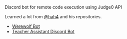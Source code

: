 Discord bot for remote code execution using Judge0 API

Learned a lot from [@hah4](https://github.com/anhhung04) and his repositories.

-   [Werewolf Bot](https://github.com/anhhung04/werewolf-bot)
-   [Teacher Assistant Discord Bot](https://github.com/anhhung04/teacher_assistant_discord_bot)
